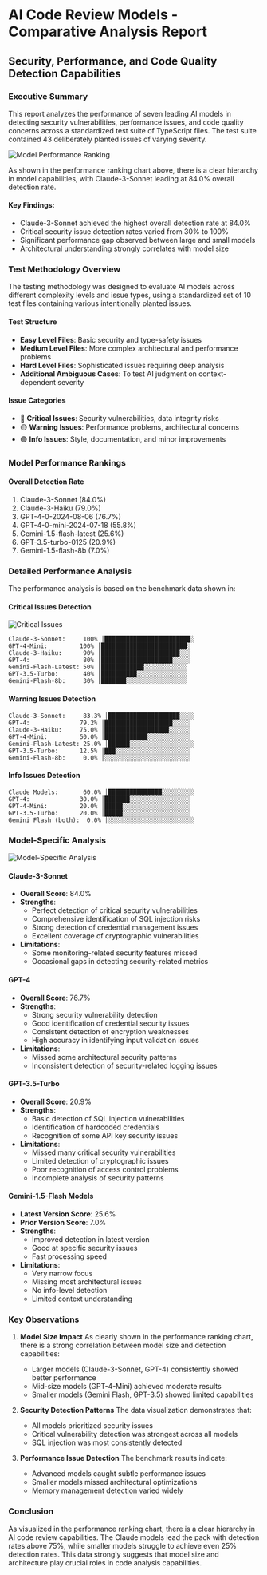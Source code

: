 # AI Code Review Models - Comparative Analysis Report
## Security, Performance, and Code Quality Detection Capabilities

### Executive Summary

This report analyzes the performance of seven leading AI models in detecting security vulnerabilities, performance issues, and code quality concerns across a standardized test suite of TypeScript files. The test suite contained 43 deliberately planted issues of varying severity.

![Model Performance Ranking](./charts/model_perfomance.png)

As shown in the performance ranking chart above, there is a clear hierarchy in model capabilities, with Claude-3-Sonnet leading at 84.0% overall detection rate.

#### Key Findings:
- Claude-3-Sonnet achieved the highest overall detection rate at 84.0%
- Critical security issue detection rates varied from 30% to 100%
- Significant performance gap observed between large and small models
- Architectural understanding strongly correlates with model size

### Test Methodology Overview

The testing methodology was designed to evaluate AI models across different complexity levels and issue types, using a standardized set of 10 test files containing various intentionally planted issues.

#### Test Structure
- **Easy Level Files**: Basic security and type-safety issues
- **Medium Level Files**: More complex architectural and performance problems
- **Hard Level Files**: Sophisticated issues requiring deep analysis
- **Additional Ambiguous Cases**: To test AI judgment on context-dependent severity

#### Issue Categories
- 🔴 **Critical Issues**: Security vulnerabilities, data integrity risks
- 🟡 **Warning Issues**: Performance problems, architectural concerns
- 🟢 **Info Issues**: Style, documentation, and minor improvements

### Model Performance Rankings

#### Overall Detection Rate

1. Claude-3-Sonnet (84.0%)
2. Claude-3-Haiku (79.0%)
3. GPT-4-0-2024-08-06 (76.7%)
4. GPT-4-0-mini-2024-07-18 (55.8%)
5. Gemini-1.5-flash-latest (25.6%)
6. GPT-3.5-turbo-0125 (20.9%)
7. Gemini-1.5-flash-8b (7.0%)

### Detailed Performance Analysis

The performance analysis is based on the benchmark data shown in:

#### Critical Issues Detection

![Critical Issues](./charts/radar.png)

```plaintext
Claude-3-Sonnet:     100% │████████████████████████░
GPT-4-Mini:         100% │████████████████████████░
Claude-3-Haiku:      90% │██████████████████████░░░
GPT-4:               80% │████████████████████░░░░░
Gemini-Flash-Latest: 50% │████████████░░░░░░░░░░░░
GPT-3.5-Turbo:       40% │██████████░░░░░░░░░░░░░░
Gemini-Flash-8b:     30% │███████░░░░░░░░░░░░░░░░░
```

#### Warning Issues Detection
```plaintext
Claude-3-Sonnet:     83.3% │████████████████████░░░░
GPT-4:              79.2% │███████████████████░░░░░
Claude-3-Haiku:     75.0% │██████████████████░░░░░░
GPT-4-Mini:         50.0% │████████████░░░░░░░░░░░░
Gemini-Flash-Latest: 25.0% │██████░░░░░░░░░░░░░░░░░░
GPT-3.5-Turbo:      12.5% │███░░░░░░░░░░░░░░░░░░░░░
Gemini-Flash-8b:     0.0% │░░░░░░░░░░░░░░░░░░░░░░░░
```

#### Info Issues Detection
```plaintext
Claude Models:       60.0% │███████████████░░░░░░░░░
GPT-4:              30.0% │███████░░░░░░░░░░░░░░░░░
GPT-4-Mini:         20.0% │█████░░░░░░░░░░░░░░░░░░░
GPT-3.5-Turbo:      20.0% │█████░░░░░░░░░░░░░░░░░░░
Gemini Flash (both):  0.0% │░░░░░░░░░░░░░░░░░░░░░░░░
```

### Model-Specific Analysis

![Model-Specific Analysis](./charts/detection_rate_vs_file_type.png)

#### Claude-3-Sonnet
- **Overall Score**: 84.0%
- **Strengths**:
  - Perfect detection of critical security vulnerabilities
  - Comprehensive identification of SQL injection risks
  - Strong detection of credential management issues
  - Excellent coverage of cryptographic vulnerabilities
- **Limitations**:
  - Some monitoring-related security features missed
  - Occasional gaps in detecting security-related metrics

#### GPT-4
- **Overall Score**: 76.7%
- **Strengths**:
  - Strong security vulnerability detection
  - Good identification of credential security issues
  - Consistent detection of encryption weaknesses
  - High accuracy in identifying input validation issues
- **Limitations**:
  - Missed some architectural security patterns
  - Inconsistent detection of security-related logging issues

#### GPT-3.5-Turbo
- **Overall Score**: 20.9%
- **Strengths**:
  - Basic detection of SQL injection vulnerabilities
  - Identification of hardcoded credentials
  - Recognition of some API key security issues
- **Limitations**:
  - Missed many critical security vulnerabilities
  - Limited detection of cryptographic issues
  - Poor recognition of access control problems
  - Incomplete analysis of security patterns

#### Gemini-1.5-Flash Models
- **Latest Version Score**: 25.6%
- **Prior Version Score**: 7.0%
- **Strengths**:
  - Improved detection in latest version
  - Good at specific security issues
  - Fast processing speed
- **Limitations**:
  - Very narrow focus
  - Missing most architectural issues
  - No info-level detection
  - Limited context understanding

### Key Observations

1. **Model Size Impact**
   As clearly shown in the performance ranking chart, there is a strong correlation between model size and detection capabilities:
   - Larger models (Claude-3-Sonnet, GPT-4) consistently showed better performance
   - Mid-size models (GPT-4-Mini) achieved moderate results
   - Smaller models (Gemini Flash, GPT-3.5) showed limited capabilities

2. **Security Detection Patterns**
   The data visualization demonstrates that:
   - All models prioritized security issues
   - Critical vulnerability detection was strongest across all models
   - SQL injection was most consistently detected

3. **Performance Issue Detection**
   The benchmark results indicate:
   - Advanced models caught subtle performance issues
   - Smaller models missed architectural optimizations
   - Memory management detection varied widely

### Conclusion

As visualized in the performance ranking chart, there is a clear hierarchy in AI code review capabilities. The Claude models lead the pack with detection rates above 75%, while smaller models struggle to achieve even 25% detection rates. This data strongly suggests that model size and architecture play crucial roles in code analysis capabilities.